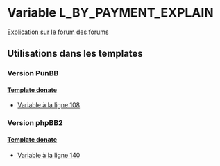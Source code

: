 # Variable L_BY_PAYMENT_EXPLAIN
[Explication sur le forum des forums](http://forum.forumactif.com/t294113-listing-des-variables#L_BY_PAYMENT_EXPLAIN)

## Utilisations dans les templates

### Version PunBB

#### [Template donate](punbb/donate.md)
* [Variable à la ligne 108](../punbb/donate.tpl#L108)

### Version phpBB2

#### [Template donate](subsilver/donate.md)
* [Variable à la ligne 140](../subsilver/donate.tpl#L140)